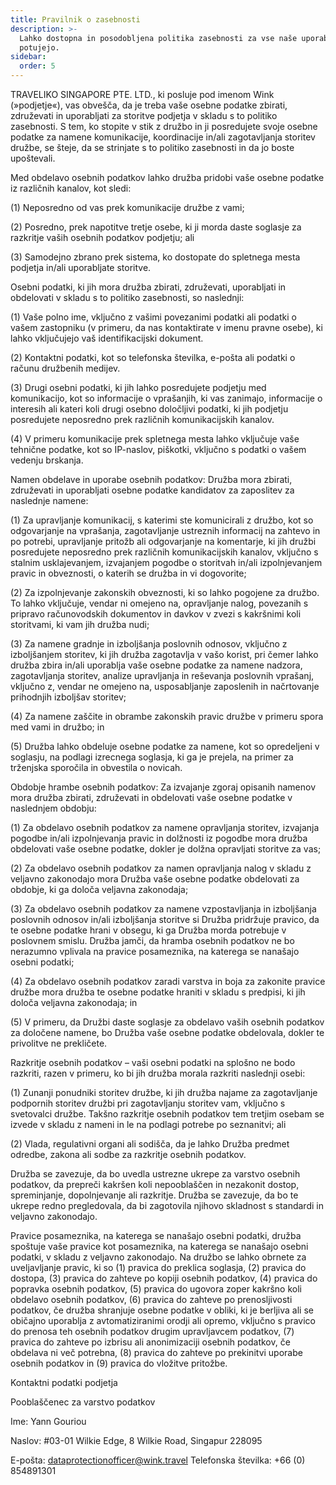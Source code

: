 ```yaml
---
title: Pravilnik o zasebnosti
description: >-
  Lahko dostopna in posodobljena politika zasebnosti za vse naše uporabnike, ki
  potujejo.
sidebar:
  order: 5
---
```

TRAVELIKO SINGAPORE PTE. LTD., ki posluje pod imenom Wink (»podjetje«), vas obvešča, da je treba vaše osebne podatke zbirati, združevati in uporabljati za storitve podjetja v skladu s to politiko zasebnosti. S tem, ko stopite v stik z družbo in ji posredujete svoje osebne podatke za namene komunikacije, koordinacije in/ali zagotavljanja storitev družbe, se šteje, da se strinjate s to politiko zasebnosti in da jo boste upoštevali.

Med obdelavo osebnih podatkov lahko družba pridobi vaše osebne podatke iz različnih kanalov, kot sledi:

(1) Neposredno od vas prek komunikacije družbe z vami;

(2) Posredno, prek napotitve tretje osebe, ki ji morda daste soglasje za razkritje vaših osebnih podatkov podjetju; ali

(3) Samodejno zbrano prek sistema, ko dostopate do spletnega mesta podjetja in/ali uporabljate storitve.

Osebni podatki, ki jih mora družba zbirati, združevati, uporabljati in obdelovati v skladu s to politiko zasebnosti, so naslednji:

(1) Vaše polno ime, vključno z vašimi povezanimi podatki ali podatki o vašem zastopniku (v primeru, da nas kontaktirate v imenu pravne osebe), ki lahko vključujejo vaš identifikacijski dokument.

(2) Kontaktni podatki, kot so telefonska številka, e-pošta ali podatki o računu družbenih medijev.

(3) Drugi osebni podatki, ki jih lahko posredujete podjetju med komunikacijo, kot so informacije o vprašanjih, ki vas zanimajo, informacije o interesih ali kateri koli drugi osebno določljivi podatki, ki jih podjetju posredujete neposredno prek različnih komunikacijskih kanalov.

(4) V primeru komunikacije prek spletnega mesta lahko vključuje vaše tehnične podatke, kot so IP-naslov, piškotki, vključno s podatki o vašem vedenju brskanja.

Namen obdelave in uporabe osebnih podatkov: Družba mora zbirati, združevati in uporabljati osebne podatke kandidatov za zaposlitev za naslednje namene:

(1) Za upravljanje komunikacij, s katerimi ste komunicirali z družbo, kot so odgovarjanje na vprašanja, zagotavljanje ustreznih informacij na zahtevo in po potrebi, upravljanje pritožb ali odgovarjanje na komentarje, ki jih družbi posredujete neposredno prek različnih komunikacijskih kanalov, vključno s stalnim usklajevanjem, izvajanjem pogodbe o storitvah in/ali izpolnjevanjem pravic in obveznosti, o katerih se družba in vi dogovorite;

(2) Za izpolnjevanje zakonskih obveznosti, ki so lahko pogojene za družbo. To lahko vključuje, vendar ni omejeno na, opravljanje nalog, povezanih s pripravo računovodskih dokumentov in davkov v zvezi s kakršnimi koli storitvami, ki vam jih družba nudi;

(3) Za namene gradnje in izboljšanja poslovnih odnosov, vključno z izboljšanjem storitev, ki jih družba zagotavlja v vašo korist, pri čemer lahko družba zbira in/ali uporablja vaše osebne podatke za namene nadzora, zagotavljanja storitev, analize upravljanja in reševanja poslovnih vprašanj, vključno z, vendar ne omejeno na, usposabljanje zaposlenih in načrtovanje prihodnjih izboljšav storitev;

(4) Za namene zaščite in obrambe zakonskih pravic družbe v primeru spora med vami in družbo; in

(5) Družba lahko obdeluje osebne podatke za namene, kot so opredeljeni v soglasju, na podlagi izrecnega soglasja, ki ga je prejela, na primer za trženjska sporočila in obvestila o novicah.

Obdobje hrambe osebnih podatkov: Za izvajanje zgoraj opisanih namenov mora družba zbirati, združevati in obdelovati vaše osebne podatke v naslednjem obdobju:

(1) Za obdelavo osebnih podatkov za namene opravljanja storitev, izvajanja pogodbe in/ali izpolnjevanja pravic in dolžnosti iz pogodbe mora družba obdelovati vaše osebne podatke, dokler je dolžna opravljati storitve za vas;

(2) Za obdelavo osebnih podatkov za namen opravljanja nalog v skladu z veljavno zakonodajo mora Družba vaše osebne podatke obdelovati za obdobje, ki ga določa veljavna zakonodaja;

(3) Za obdelavo osebnih podatkov za namene vzpostavljanja in izboljšanja poslovnih odnosov in/ali izboljšanja storitve si Družba pridržuje pravico, da te osebne podatke hrani v obsegu, ki ga Družba morda potrebuje v poslovnem smislu. Družba jamči, da hramba osebnih podatkov ne bo nerazumno vplivala na pravice posameznika, na katerega se nanašajo osebni podatki;

(4) Za obdelavo osebnih podatkov zaradi varstva in boja za zakonite pravice družbe mora družba te osebne podatke hraniti v skladu s predpisi, ki jih določa veljavna zakonodaja; in

(5) V primeru, da Družbi daste soglasje za obdelavo vaših osebnih podatkov za določene namene, bo Družba vaše osebne podatke obdelovala, dokler te privolitve ne prekličete.

Razkritje osebnih podatkov – vaši osebni podatki na splošno ne bodo razkriti, razen v primeru, ko bi jih družba morala razkriti naslednji osebi:

(1) Zunanji ponudniki storitev družbe, ki jih družba najame za zagotavljanje podpornih storitev družbi pri zagotavljanju storitev vam, vključno s svetovalci družbe. Takšno razkritje osebnih podatkov tem tretjim osebam se izvede v skladu z nameni in le na podlagi potrebe po seznanitvi; ali

(2) Vlada, regulativni organi ali sodišča, da je lahko Družba predmet odredbe, zakona ali sodbe za razkritje osebnih podatkov.

Družba se zavezuje, da bo uvedla ustrezne ukrepe za varstvo osebnih podatkov, da prepreči kakršen koli nepooblaščen in nezakonit dostop, spreminjanje, dopolnjevanje ali razkritje. Družba se zavezuje, da bo te ukrepe redno pregledovala, da bi zagotovila njihovo skladnost s standardi in veljavno zakonodajo.

Pravice posameznika, na katerega se nanašajo osebni podatki, družba spoštuje vaše pravice kot posameznika, na katerega se nanašajo osebni podatki, v skladu z veljavno zakonodajo. Na družbo se lahko obrnete za uveljavljanje pravic, ki so (1) pravica do preklica soglasja, (2) pravica do dostopa, (3) pravica do zahteve po kopiji osebnih podatkov, (4) pravica do popravka osebnih podatkov, (5) pravica do ugovora zoper kakršno koli obdelavo osebnih podatkov, (6) pravica do zahteve po prenosljivosti podatkov, če družba shranjuje osebne podatke v obliki, ki je berljiva ali se običajno uporablja z avtomatiziranimi orodji ali opremo, vključno s pravico do prenosa teh osebnih podatkov drugim upravljavcem podatkov, (7) pravica do zahteve po izbrisu ali anonimizaciji osebnih podatkov, če obdelava ni več potrebna, (8) pravica do zahteve po prekinitvi uporabe osebnih podatkov in (9) pravica do vložitve pritožbe.

Kontaktni podatki podjetja

Pooblaščenec za varstvo podatkov

Ime: Yann Gouriou

Naslov: #03-01 Wilkie Edge, 8 Wilkie Road, Singapur 228095

E-pošta: dataprotectionofficer@wink.travel
Telefonska številka: +66 (0) 854891301


